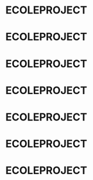# ECOLEPROJECT
# ECOLEPROJECT
# ECOLEPROJECT
# ECOLEPROJECT
# ECOLEPROJECT
# ECOLEPROJECT
# ECOLEPROJECT
